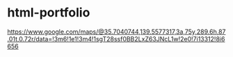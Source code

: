 # html-portfolio
https://www.google.com/maps/@35.7040744,139.5577317,3a,75y,289.6h,87.01t,0.72r/data=!3m6!1e1!3m4!1sgT28ssf0BB2LxZ63JNcL1w!2e0!7i13312!8i6656
